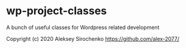 # wp-project-classes
A bunch of useful classes for Wordpress related development

Copyright (c) 2020 Aleksey Sirochenko https://github.com/alex-2077/
